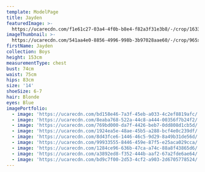 ```yaml
---
template: ModelPage
title: Jayden
featuredImage: >-
  https://ucarecdn.com/f1e61c27-03a4-4f0b-b8e4-f82a3f31e3b8/-/crop/1633x1241/0,226/-/preview/
imageThumbnail: >-
  https://ucarecdn.com/541aa4e0-8856-4996-998b-3b97028aae60/-/crop/965x1289/291,0/-/preview/
firstName: Jayden
collection: Boys
height: 153cm
measurementType: chest
bust: 74cm
waist: 75cm
hips: 83cm
size: '14'
shoeSize: 6-7
hair: Blonde
eyes: Blue
imagePortfolio:
  - image: 'https://ucarecdn.com/bd158e46-7a3f-45eb-a033-4c2ef8819afc/'
  - image: 'https://ucarecdn.com/8eaba768-522a-44c8-a444-00356f7b24f2/'
  - image: 'https://ucarecdn.com/769bd000-da7f-4426-beb7-0dd808d1cb5d/'
  - image: 'https://ucarecdn.com/1924ea5e-48ae-45b5-a288-bcf4e0c239df/'
  - image: 'https://ucarecdn.com/8d43fce6-1446-46c5-9d29-8a49b31de56d/'
  - image: 'https://ucarecdn.com/99933555-8446-459e-87f5-e25aca029cca/'
  - image: 'https://ucarecdn.com/1284ce96-636b-47ca-a74c-88a8f43865d6/'
  - image: 'https://ucarecdn.com/a3892ed8-f352-444b-aaf2-67a2fde6ae64/'
  - image: 'https://ucarecdn.com/bd9c7f00-2d53-4cf2-a903-2d6705778524/'
---
```


